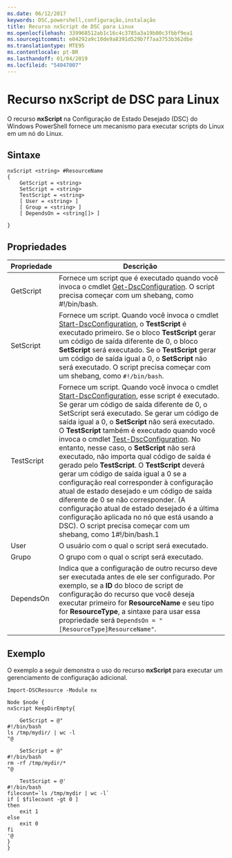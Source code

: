 ```yaml
---
ms.date: 06/12/2017
keywords: DSC,powershell,configuração,instalação
title: Recurso nxScript de DSC para Linux
ms.openlocfilehash: 339968512ab1c16c4c3785a3a19b00c3fbbf9ea1
ms.sourcegitcommit: e04292a9c10de9a8391d529b7f7aa3753b362dbe
ms.translationtype: MTE95
ms.contentlocale: pt-BR
ms.lasthandoff: 01/04/2019
ms.locfileid: "54047007"
---
```

# <a name="dsc-for-linux-nxscript-resource"></a>Recurso nxScript de DSC para Linux

O recurso **nxScript** na Configuração de Estado Desejado (DSC) do Windows PowerShell fornece um mecanismo para executar scripts do Linux em um nó do Linux.

## <a name="syntax"></a>Sintaxe

```
nxScript <string> #ResourceName
{
    GetScript = <string>
    SetScript = <string>
    TestScript = <string>
    [ User = <string> ]
    [ Group = <string> ]
    [ DependsOn = <string[]> ]

}
```

## <a name="properties"></a>Propriedades

|  Propriedade |  Descrição |
|---|---|
| GetScript| Fornece um script que é executado quando você invoca o cmdlet [Get-DscConfiguration](https://technet.microsoft.com/en-us/library/dn521625.aspx). O script precisa começar com um shebang, como #!/bin/bash.|
| SetScript| Fornece um script. Quando você invoca o cmdlet [Start-DscConfiguration](https://technet.microsoft.com/en-us/library/dn521623.aspx), o **TestScript** é executado primeiro. Se o bloco **TestScript** gerar um código de saída diferente de 0, o bloco **SetScript** será executado. Se o **TestScript** gerar um código de saída igual a 0, o **SetScript** não será executado. O script precisa começar com um shebang, como `#!/bin/bash`.|
| TestScript| Fornece um script. Quando você invoca o cmdlet [Start-DscConfiguration](https://technet.microsoft.com/en-us/library/dn521623.aspx), esse script é executado. Se gerar um código de saída diferente de 0, o SetScript será executado. Se gerar um código de saída igual a 0, o **SetScript** não será executado. O **TestScript** também é executado quando você invoca o cmdlet [Test-DscConfiguration](https://technet.microsoft.com/en-us/library/dn407382.aspx). No entanto, nesse caso, o **SetScript** não será executado, não importa qual código de saída é gerado pelo **TestScript**. O **TestScript** deverá gerar um código de saída igual a 0 se a configuração real corresponder à configuração atual de estado desejado e um código de saída diferente de 0 se não corresponder. (A configuração atual de estado desejado é a última configuração aplicada no nó que está usando a DSC). O script precisa começar com um shebang, como 1#!/bin/bash.1|
| User| O usuário com o qual o script será executado.|
| Grupo| O grupo com o qual o script será executado.|
| DependsOn | Indica que a configuração de outro recurso deve ser executada antes de ele ser configurado. Por exemplo, se a **ID** do bloco de script de configuração do recurso que você deseja executar primeiro for **ResourceName** e seu tipo for **ResourceType**, a sintaxe para usar essa propriedade será `DependsOn = "[ResourceType]ResourceName"`.|

## <a name="example"></a>Exemplo

O exemplo a seguir demonstra o uso do recurso **nxScript** para executar um gerenciamento de configuração adicional.

```
Import-DSCResource -Module nx

Node $node {
nxScript KeepDirEmpty{

    GetScript = @"
#!/bin/bash
ls /tmp/mydir/ | wc -l
"@

    SetScript = @"
#!/bin/bash
rm -rf /tmp/mydir/*
"@

    TestScript = @'
#!/bin/bash
filecount=`ls /tmp/mydir | wc -l`
if [ $filecount -gt 0 ]
then
    exit 1
else
    exit 0
fi
'@
}
}
```